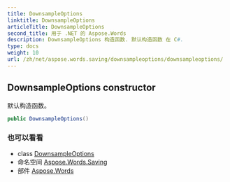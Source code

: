 ```yaml
---
title: DownsampleOptions
linktitle: DownsampleOptions
articleTitle: DownsampleOptions
second_title: 用于 .NET 的 Aspose.Words
description: DownsampleOptions 构造函数. 默认构造函数 在 C#.
type: docs
weight: 10
url: /zh/net/aspose.words.saving/downsampleoptions/downsampleoptions/
---
```

## DownsampleOptions constructor

默认构造函数。

```csharp
public DownsampleOptions()
```

### 也可以看看

* class [DownsampleOptions](../)
* 命名空间 [Aspose.Words.Saving](../../../aspose.words.saving/)
* 部件 [Aspose.Words](../../../)
